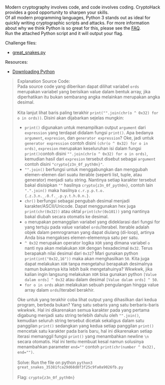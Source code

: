 Modern cryptography involves code, and code involves coding. CryptoHack provides a good opportunity to sharpen your skills.<br>
Of all modern programming languages, Python 3 stands out as ideal for quickly writing cryptographic scripts and attacks. For more information about why we think Python is so great for this, please see the <a href="https://cryptohack.org/faq/#python3">FAQ</a>.<br>
Run the attached Python script and it will output your flag.<br>

Challenge files:
- <a href="https://cryptohack.org/static/challenges/great_snakes_35381fca29d68d8f3f25c9fa0a9026fb.py">great_snakes.py</a>

Resources:
 - <a href="https://wiki.python.org/moin/BeginnersGuide/Download">Downloading Python</a><br>

> Explanation Source Code: <br>
> Pada source code yang diberikan dapat dilihat variabel `ords` merupakan variabel yang berisikan value dalam bentuk array, jika diperhatikan itu bukan sembarang angka melainkan merupakan angka desimal. <br><br>
> Kita lanjut lihat baris paling terakhir `print("".join(chr(o ^ 0x32) for o in ords))`. Disini akan dijabarkan sejelas mungkin:
> - `print()` digunakan untuk menampilkan output `argument` dari `expression` yang terdapat didalam fungsi `print()`. Apa bedanya `argument`, `expresion`, dan `generator expression`? Oke, jadi untuk `generator expression` contoh disini `(chr(o ^ 0x32) for o in ords)`, `expresion` merupakan keseluruhan isi dalam fungsi `print()`contoh disini `"".join(chr(o ^ 0x32) for o in ords)`, kemudian hasil dari `expresion` tersebut disebut sebagai `argument` contoh disini  `"crypto{z3n_0f_pyth0n}"`.
> - `"".join()` berfungsi untuk menggabungkan dan menggubah elemen-elemen dari suatu iterable (seperti list, tuple, atau generator) menjadi satu string. Nantinya setiap karakter tersebut bakal disisipkan `""` hasilnya `crypto{z3n_0f_pyth0n}`, contoh lain `".".join()` maka hasilnya `c.r.y.p.t.o.{.z.3.n._.0.f._.p.y.t.h.0.n.}`.
> - `chr()` berfungsi sebagai pengubah desimal menjadi karakter/ASCII/Unicode. Dapat menggunakan hex juga `print(chr(0x32))` atau oktal `print(chr(0o101))` yang nantinya bakal diubah secara otomatis ke desimal.
> - `o` merupakan pemanggilan variabel yang dideklarasi dari fungsi for yang tertuju pada value variabel `ords`/iterabel. Iterable adalah objek dalam pemrograman yang dapat diulang (di-loop), artinya Anda bisa mengakses elemen-elemennya satu per satu. 
> - `^ 0x32` merupakan operator logika `XOR` yang dimana variabel `o` nanti nya akan melakukan `XOR` dengan hexadecimal `0x32`. Terus berapakah nilai desimal dari `0x32`? Mari gunakan python `print(int("0x32,16"))` maka akan menghasilkan `50`. Kita juga dapat melakukan `XOR` tanpa mengetahui berapakah desimalnya namun bukannya kita lebih baik mengetahuinya? Wkwkwk, jika kalian ingin langsung melakukan `XOR` bisa gunakan python `[Value dalam ords] ^ 0x32` atau dalam desimal `[Value dalam ords] ^ 50`.
> - `for o in ords` akan melakukan sebuah pengulangan hingga value array dalam `ords`/iterabel berakhir.
> 
> Oke untuk yang terakhir coba lihat output yang dihasilkan dari kedua program, berbeda bukan? Yang satu sebaris yang satu berbaris-baris wkwkwk. Hal ini dikarenakan semua karakter pada yang pertama digabung menjadi satu string terlebih dahulu oleh `"".join()`, kemudian seluruh string tersebut dicetak sekaligus dalam satu panggilan `print()` sedangkan yang kedua  setiap panggilan `print()` mencetak satu karakter pada baris baru, hal ini dikarenakan setiap iterasi memanggil fungsi `print()` yang menambahkan newline `\n` secara otomatis. Hal ini tentu membuat kesal namun solusinya menambahkan parameter `end=""` contoh `print(chr(number ^ 0x32), end="")`.<br><br>
> Solve: Run the file on python `python3 great_snakes_35381fca29d68d8f3f25c9fa0a9026fb.py`<br><br>
> Flag: `crypto{z3n_0f_pyth0n}`
 
